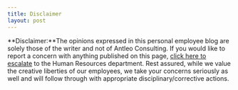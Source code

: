 ```yaml
---
title: Disclaimer
layout: post
---
```


**Disclaimer:**The opinions expressed in this personal employee blog are solely those of the writer and not of Antleo Consulting. If you would like to report a concern with anything published on this page, <a href="https://antleo.com/contact/">click here to escalate</a> to the Human Resources department. Rest assured, while we value the creative liberties of our employees, we take your concerns seriously as well and will follow through with appropriate disciplinary/corrective actions.

